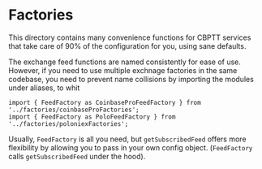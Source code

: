 # Factories

This directory contains many convenience functions for CBPTT services that take care of 90% of the configuration for you, using sane defaults.

The exchange feed functions are named consistently for ease of use. However, if you need to use multiple exchnage factories in the same codebase, you need to prevent name collisions by importing the modules under aliases, to whit

    import { FeedFactory as CoinbaseProFeedFactory } from '../factories/coinbaseProFactories';
    import { FeedFactory as PoloFeedFactory } from '../factories/poloniexFactories';

Usually, `FeedFactory` is all you need, but `getSubscribedFeed` offers more flexibility by allowing you to pass in your own config object. (`FeedFactory` calls `getSubscribedFeed` under the hood).
